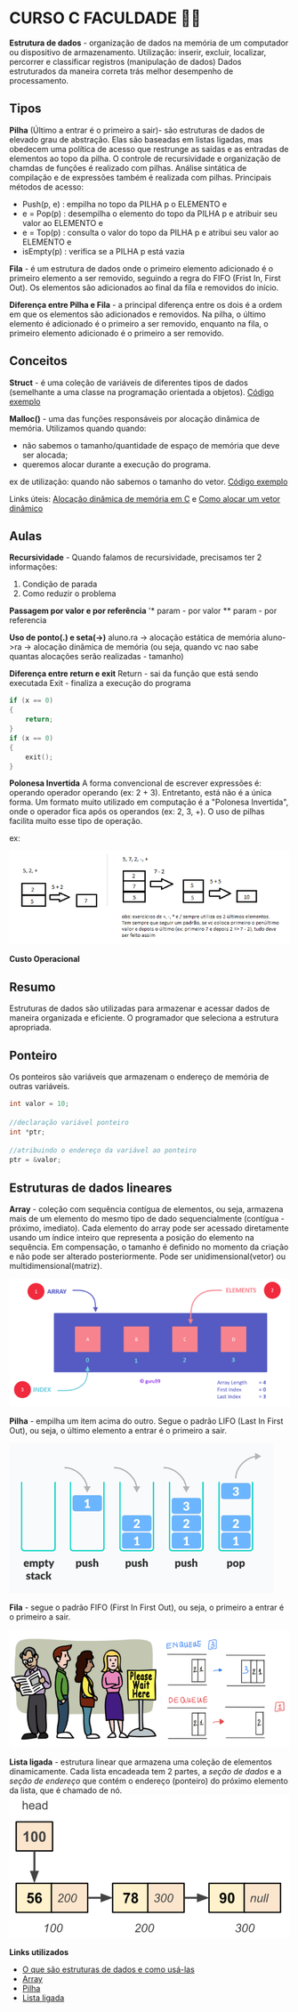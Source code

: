# CURSO C FACULDADE 👩‍🎓
**Estrutura de dados** - organização de dados na memória de um computador ou dispositivo de armazenamento. Utilização: inserir, excluir, localizar, percorrer e classificar registros (manipulação de dados)
Dados estruturados da maneira correta trás melhor desempenho de processamento.

## Tipos
**Pilha** (Último a entrar é o primeiro a sair)- são estruturas de dados de elevado grau de abstração. Elas são baseadas em listas ligadas, mas obedecem uma política de acesso que restrunge as saídas e as entradas de elementos ao topo da pilha. O controle de recursividade e organização de chamdas de funções é realizado com pilhas. Análise sintática de compilação e de expressões também é realizada com pilhas.
Principais métodos de acesso:
- Push(p, e) : empilha no topo da PILHA p o ELEMENTO e
- e = Pop(p) : desempilha o elemento do topo da PILHA p e atribuir seu valor ao ELEMENTO e
- e = Top(p) : consulta o valor do topo da PILHA p e atribui seu valor ao ELEMENTO e
- isEmpty(p) : verifica se a PILHA p está vazia

**Fila** - é um estrutura de dados onde o primeiro elemento adicionado é o primeiro elemento a ser removido, seguindo a regra do FIFO (Frist In, First Out). Os elementos são adicionados ao final da fila e removidos do início.

**Diferença entre Pilha e Fila** - a principal diferença entre os dois é a ordem em que os elementos são adicionados e removidos. Na pilha, o último elemento é adicionado é o primeiro a ser removido, enquanto na fila, o primeiro elemento adicionado é o primeiro a ser removido.

## Conceitos
**Struct** - é uma coleção de variáveis de diferentes tipos de dados (semelhante a uma classe na programação orientada a objetos).
[Código exemplo](/conceitos/struct.c)

**Malloc()** - uma das funções responsáveis por alocação dinâmica de memória. 
Utilizamos quando quando:
 - não sabemos o tamanho/quantidade de espaço de memória que deve ser alocada;
 - queremos alocar durante a execução do programa.

ex de utilização: quando não sabemos o tamanho do vetor. [Código exemplo](/conceitos/malloc.c)

Links úteis: 
[Alocação dinâmica de memória em C](https://www.programiz.com/c-programming/c-dynamic-memory-allocation) e
[Como alocar um vetor dinâmico](https://wagnergaspar.com/como-alocar-um-vetor-dinamico-na-linguagem-c/)

## Aulas

**Recursividade** - Quando falamos de recursividade, precisamos ter 2 informações:
1) Condição de parada
2) Como reduzir o problema

**Passagem por valor e por referência**
'* param - por valor
** param - por referencia

**Uso de ponto(.) e seta(->)**
aluno.ra -> alocação estática de memória
aluno->ra -> alocação dinâmica de memória (ou seja, quando vc nao sabe quantas alocações serão realizadas - tamanho)

**Diferença entre return e exit**
Return - sai da função que está sendo executada
Exit - finaliza a execução do programa
``` C
if (x == 0)
{
    return;
}
if (x == 0)
{
    exit();
}
```

**Polonesa Invertida**
A forma convencional de escrever expressões é: operando operador operando (ex: 2 + 3). Entretanto, está não é a única forma. Um formato muito utilizado em computação é a "Polonesa Invertida", onde o operador fica após os operandos (ex: 2, 3, +). O uso de pilhas facilita muito esse tipo de operação.

ex:

![ex notação polonesa invertida](/c/segundo_ano/estrutura_dados/imagens/ex_polonesa_invertida.png)

**Custo Operacional**


## **Resumo**

Estruturas de dados são utilizadas para armazenar e acessar dados de maneira organizada e eficiente. O programador que seleciona a estrutura apropriada.

## Ponteiro
Os ponteiros são variáveis que armazenam o endereço de memória de outras variáveis.
``` C
int valor = 10;

//declaração variável ponteiro
int *ptr;

//atribuindo o endereço da variável ao ponteiro
ptr = &valor;
```



## Estruturas de dados lineares

**Array** - coleção com sequência contígua de elementos, ou seja, armazena mais de um elemento do mesmo tipo de dado sequencialmente (contígua - próximo, imediato). 
Cada elemento do array pode ser acessado diretamente usando um índice inteiro que representa a posição do elemento na sequência. Em compensação, o tamanho é definido no momento da criação e não pode ser alterado posteriormente.
Pode ser unidimensional(vetor) ou multidimensional(matriz). 

![imagem array](/c/segundo_ano/estrutura_dados/imagens/array.png)


**Pilha** - empilha um item acima do outro. Segue o padrão LIFO (Last In First Out), ou seja, o último elemento a entrar é o primeiro a sair.

![imagem pilha](/c/segundo_ano/estrutura_dados/imagens/pilha.png)

**Fila** - segue o padrão FIFO (First In First Out), ou seja, o primeiro a entrar é o primeiro a sair.

![imagem fila](/c/segundo_ano/estrutura_dados/imagens/fila.png)

**Lista ligada** - estrutura linear que armazena uma coleção de elementos dinamicamente. Cada lista encadeada tem 2 partes, a *seção de dados* e a *seção de endereço* que contém o endereço (ponteiro) do próximo elemento da lista, que é chamado de nó. 
![imagem lista ligada](/c/segundo_ano/estrutura_dados/imagens/lista_ligada.png)


**Links utilizados**
- [O que são estruturas de dados e como usá-las](https://www.edureka.co/blog/c-data-structures/#:~:text=Data%20Structures%20in%20C%20are,it%20according%20to%20their%20convenience.)
- [Array](https://www.guru99.com/array-data-structure.html)
- [Pilha](https://www.programiz.com/dsa/stack)
- [Lista ligada](https://www.sanfoundry.com/c-program-implement-singly-linked-list/)

